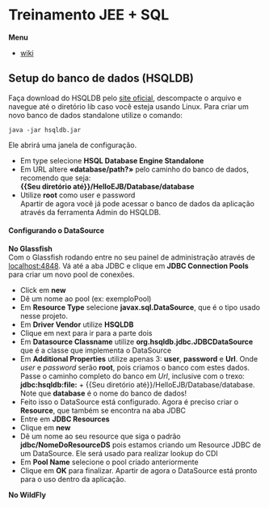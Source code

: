 # Treinamento JEE + SQL
**Menu**  
- [wiki](WIKI/ReadMe.md)
## Setup do banco de dados (HSQLDB)
Faça download do HSQLDB pelo [site oficial](http://hsqldb.org/), descompacte o arquivo e navegue até o diretório lib caso você esteja usando Linux. 
Para criar um novo banco de dados standalone utilize o comando:
```
java -jar hsqldb.jar
```
Ele abrirá uma janela de configuração.  
- Em type selecione **HSQL Database Engine Standalone**  
- Em URL altere **«database/path?»** pelo caminho do banco de dados, recomendo que seja:  
**{{Seu diretório até}}/HelloEJB/Database/database**
- Utilize **root** como user e password  
Apartir de agora você já pode acessar o banco de dados da aplicação através da ferramenta Admin do HSQLDB.

#### Configurando o DataSource
**No Glassfish**  
Com o Glassfish rodando entre no seu painel de administração através de [localhost:4848](localhost:4848). Vá até a aba JDBC e clique em **JDBC Connection Pools** para criar um novo pool de conexões.  
- Click em **new**
- Dê um nome ao pool (ex: exemploPool)
- Em **Resource Type** selecione **javax.sql.DataSource**, que é o tipo usado nesse projeto.
- Em **Driver Vendor** utilize **HSQLDB**
- Clique em next para ir para a parte dois
- Em **Datasource Classname** utilize **org.hsqldb.jdbc.JDBCDataSource** que é a classe que implementa o DataSource
- Em **Additional Properties** utilize apenas 3: **user**, **password** e **Url**. Onde *user* e *password* serão **root**, pois criamos o banco com estes dados. Passe o caminho completo do banco em *Url*, inclusive com o trexo:  
**jdbc:hsqldb:file:** + {{Seu diretório até}}/HelloEJB/Database/database.  
Note que **database** é o nome do banco de dados!  
- Feito isso o DataSource está configurado. Agora é preciso criar o **Resource**, que também se encontra na aba JDBC
- Entre em **JDBC Resources**
- Clique em **new**
- Dê um nome ao seu resource que siga o padrão **jdbc/NomeDoResourceDS** pois estamos criando um Resource JDBC de um DataSource. Ele será usado para realizar lookup do CDI
- Em **Pool Name** selecione o pool criado anteriormente
- Clique em **OK** para finalizar. Apartir de agora o DataSource está pronto para o uso dentro da aplicação.  

**No WildFly**
